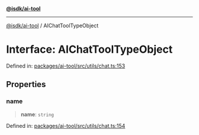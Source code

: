 [**@isdk/ai-tool**](../README.md)

***

[@isdk/ai-tool](../globals.md) / AIChatToolTypeObject

# Interface: AIChatToolTypeObject

Defined in: [packages/ai-tool/src/utils/chat.ts:153](https://github.com/isdk/ai-tool.js/blob/7135b3a67072644f21685b76900b7f351401749e/src/utils/chat.ts#L153)

## Properties

### name

> **name**: `string`

Defined in: [packages/ai-tool/src/utils/chat.ts:154](https://github.com/isdk/ai-tool.js/blob/7135b3a67072644f21685b76900b7f351401749e/src/utils/chat.ts#L154)
